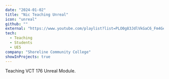 ```yaml
---
date: "2024-01-02"
title: "Nic Teaching Unreal"
icon: "unreal"
github: ""
external: "https://www.youtube.com/playlist?list=PLO0g83JdlVkGaC6_Fm4GeSj_gw-5GU0T3"
tech:
  - Teaching
  - Students
  - UE5
company: "Shoreline Community College"
showInProjects: true
---
```


Teaching VCT 176 Unreal Module.
